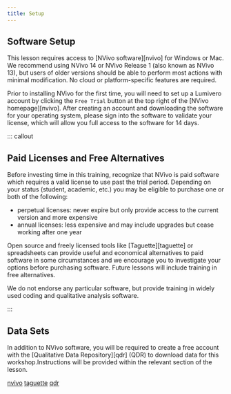 ```yaml
---
title: Setup
---
```


## Software Setup

This lesson requires access to [NVivo software][nvivo] for Windows or Mac. We recommend using NVivo 14 or NVivo Release 1 (also known as NVivo 13), but users of older versions should be able to perform most actions with minimal modification. No cloud or platform-specific features are required.

Prior to installing NVivo for the first time, you will need to set up a Lumivero account by clicking the `Free Trial` button at the top right of the [NVivo homepage][nvivo]. After creating an account and downloading the software for your operating system, please sign into the software to validate your license, which will allow you full access to the software for 14 days.

::: callout 

## Paid Licenses and Free Alternatives

Before investing time in this training, recognize that NVivo is paid software which requires a valid license to use past the trial period. Depending on your status (student, academic, etc.) you may be eligible to purchase one or both of the following:
- perpetual licenses: never expire but only provide access to the current version and more expensive
- annual licenses: less expensive and may include upgrades but cease working after one year

Open source and freely licensed tools like [Taguette][taguette] or spreadsheets can provide useful and economical alternatives to paid software in some circumstances and we encourage you to investigate your options before purchasing software. Future lessons will include training in free alternatives.

We do not endorse any particular software, but provide training in widely used coding and qualitative analysis software.

:::

## Data Sets

In addition to NVivo software, you will be required to create a free account with the [Qualitative Data Repository][qdr] (QDR) to download data for this workshop.Instructions will be provided within the relevant section of the lesson.

[nvivo](https://lumivero.com/products/nvivo/)
[taguette](https://www.taguette.org/)
[qdr](https://qdr.syr.edu/)

